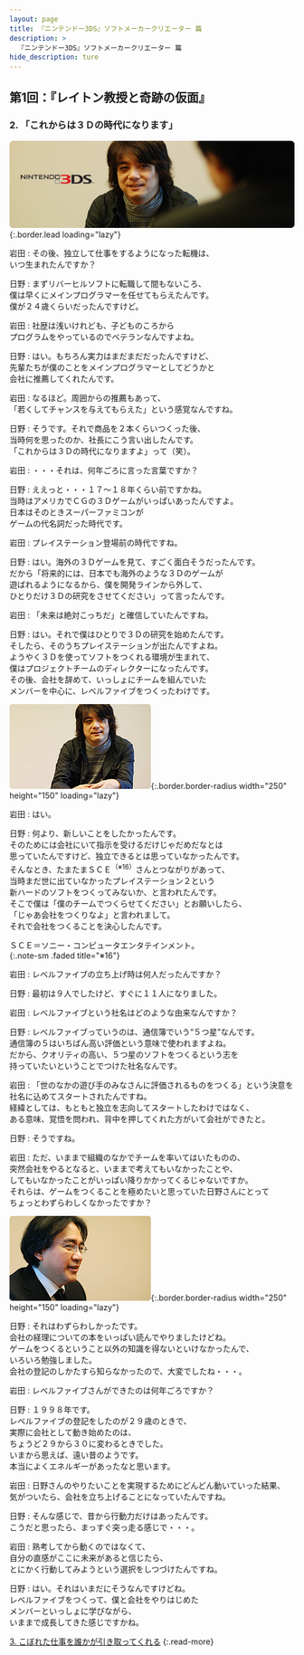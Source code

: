 ```yaml
---
layout: page
title: 『ニンテンドー3DS』ソフトメーカークリエーター 篇
description: >
  『ニンテンドー3DS』ソフトメーカークリエーター 篇
hide_description: ture
---
```


## 第1回：『レイトン教授と奇跡の仮面』

### 2. 「これからは３Ｄの時代になります」

![](/interviews/jp/3ds/creators/vol1/img/mainvisual2.jpg){:.border.lead loading="lazy"}

岩田
: その後、独立して仕事をするようになった転機は、<br>いつ生まれたんですか？

日野
: まずリバーヒルソフトに転職して間もないころ、<br>僕は早くにメインプログラマーを任せてもらえたんです。<br>僕が２４歳くらいだったんですけど。

岩田
: 社歴は浅いけれども、子どものころから<br>プログラムをやっているのでベテランなんですよね。

日野
: はい。もちろん実力はまだまだだったんですけど、<br>先輩たちが僕のことをメインプログラマーとしてどうかと<br>会社に推薦してくれたんです。

岩田
: なるほど。周囲からの推薦もあって、<br>「若くしてチャンスを与えてもらえた」という感覚なんですね。

日野
: そうです。それで商品を２本くらいつくった後、<br>当時何を思ったのか、社長にこう言い出したんです。<br>「これからは３Ｄの時代になりますよ」って（笑）。

岩田
: ・・・それは、何年ごろに言った言葉ですか？

日野
: ええっと・・・１７～１８年くらい前ですかね。<br>当時はアメリカでＣＧの３Ｄゲームがいっぱいあったんですよ。<br>日本はそのときスーパーファミコンが<br>ゲームの代名詞だった時代です。

岩田
: プレイステーション登場前の時代ですね。

日野
: はい。海外の３Ｄゲームを見て、すごく面白そうだったんです。<br>だから「将来的には、日本でも海外のような３Ｄのゲームが<br>遊ばれるようになるから、僕を開発ラインから外して、<br>ひとりだけ３Ｄの研究をさせてください」って言ったんです。

岩田
: 「未来は絶対こっちだ」と確信していたんですね。

日野
: はい。それで僕はひとりで３Ｄの研究を始めたんです。<br>そしたら、そのうちプレイステーションが出たんですよね。<br>ようやく３Ｄを使ってソフトをつくれる環境が生まれて、<br>僕はプロジェクトチームのディレクターになったんです。<br>その後、会社を辞めて、いっしょにチームを組んでいた<br>メンバーを中心に、レベルファイブをつくったわけです。

![](/interviews/jp/3ds/creators/vol1/img/photo6.jpg){:.border.border-radius width="250" height="150" loading="lazy"}

岩田
: はい。

日野
: 何より、新しいことをしたかったんです。<br>そのためには会社にいて指示を受けるだけじゃだめだなとは<br>思っていたんですけど、独立できるとは思っていなかったんです。<br>そんなとき、たまたまＳＣＥ<sup>（※16）</sup>さんとつながりがあって、<br>当時まだ世に出ていなかったプレイステーション２という<br>新ハードのソフトをつくってみないか、と言われたんです。<br>そこで僕は「僕のチームでつくらせてください」とお願いしたら、<br>「じゃあ会社をつくりなよ」と言われまして。<br>それで会社をつくることを決心したんです。

ＳＣＥ＝ソニー・コンピュータエンタテインメント。              
{:.note-sm .faded title="※16"}

岩田
: レベルファイブの立ち上げ時は何人だったんですか？

日野
: 最初は９人でしたけど、すぐに１１人になりました。

岩田
: レベルファイブという社名はどのような由来なんですか？

日野
: レベルファイブっていうのは、通信簿でいう“５つ星”なんです。<br>通信簿の５はいちばん高い評価という意味で使われますよね。<br>だから、クオリティの高い、５つ星のソフトをつくるという志を<br>持っていたいということでつけた社名なんです。

岩田
: 「世のなかの遊び手のみなさんに評価されるものをつくる」という決意を<br>社名に込めてスタートされたんですね。<br>経緯としては、もともと独立を志向してスタートしたわけではなく、<br>ある意味、覚悟を問われ、背中を押してくれた方がいて会社ができたと。

日野
: そうですね。

岩田
: ただ、いままで組織のなかでチームを率いてはいたものの、<br>突然会社をやるとなると、いままで考えてもいなかったことや、<br>してもいなかったことがいっぱい降りかかってくるじゃないですか。<br>それらは、ゲームをつくることを極めたいと思っていた日野さんにとって<br>ちょっとわずらわしくなかったですか？

![](/interviews/jp/3ds/creators/vol1/img/photo7.jpg){:.border.border-radius width="250" height="150" loading="lazy"}

日野
: それはわずらわしかったです。<br>会社の経理についての本をいっぱい読んでやりましたけどね。<br>ゲームをつくるということ以外の知識を得ないといけなかったんで、<br>いろいろ勉強しました。<br>会社の登記のしかたすら知らなかったので、大変でしたね・・・。

岩田
: レベルファイブさんができたのは何年ごろですか？

日野
: １９９８年です。<br>レベルファイブの登記をしたのが２９歳のときで、<br>実際に会社として動き始めたのは、<br>ちょうど２９から３０に変わるときでした。<br>いまから思えば、遠い昔のようです。<br>本当によくエネルギーがあったなと思います。

岩田
: 日野さんのやりたいことを実現するためにどんどん動いていった結果、<br>気がついたら、会社を立ち上げることになっていたんですね。

日野
: そんな感じで、昔から行動力だけはあったんです。<br>こうだと思ったら、まっすぐ突っ走る感じで・・・。

岩田
: 熟考してから動くのではなくて、<br>自分の直感がここに未来があると信じたら、<br>とにかく行動してみようという選択をしつづけたんですね。

日野
: はい。それはいまだにそうなんですけどね。<br>レベルファイブをつくって、僕と会社をやりはじめた<br>メンバーといっしょに学びながら、<br>いままで成長してきた感じですかね。

[3. こぼれた仕事を誰かが引き取ってくれる](3.md)
{:.read-more}

